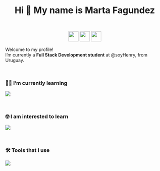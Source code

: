 
<h1 align="center">Hi 👋 My name is Marta Fagundez</h1>
<br>
<p align="center">
<a href="https://www.linkedin.com/in/martafagundezrodriguez/" target="_blank" rel="noreferrer"><img src="https://raw.githubusercontent.com/danielcranney/readme-generator/main/public/icons/socials/linkedin.svg" width="32" height="32" /></a> <a href="https://www.codepen.io/martafagundez" target="_blank" rel="noreferrer"><img src="https://raw.githubusercontent.com/danielcranney/readme-generator/main/public/icons/socials/codepen.svg" width="32" height="32" /></a> <a href="https://www.github.com/MartaFagundez" target="_blank" rel="noreferrer"><img src="https://raw.githubusercontent.com/danielcranney/readme-generator/main/public/icons/socials/github.svg" width="32" height="32" /></a> </p>

<p align="left">
Welcome to my profile! </br>I’m currently a <strong>Full Stack Development student</strong> at @soyHenry, from Uruguay.
</p> <br>

<h3 align="left">👩‍💻  I’m currently learning</h3>

<p align="left">
  <a href="https://skillicons.dev">
    <img src="https://skillicons.dev/icons?i=js,html,css,react,redux,nodejs,java,hibernate,postgres" />
  </a>
</p> <br>

<h3 align="left">🤓 I am interested to learn</h3>

<p align="left">
  <a href="https://skillicons.dev">
    <img src="https://skillicons.dev/icons?i=ts,svelte,nextjs,nestjs,py,docker,mongodb" />
  </a>
</p> <br>

<h3 align="left">🛠 Tools that I use</h3>

<p align="left">
  <a href="https://skillicons.dev">
    <img src="https://skillicons.dev/icons?i=stackoverflow,git,vscode,eclipse,ai,ps,wordpress" />
  </a>
</p> <br>


<!---
MartaFagundez/MartaFagundez is a ✨ special ✨ repository because its `README.md` (this file) appears on your GitHub profile.
You can click the Preview link to take a look at your changes.
--->

